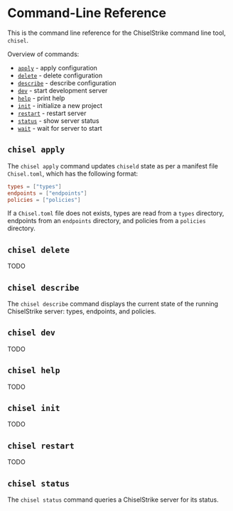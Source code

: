 # Command-Line Reference

This is the command line reference for the ChiselStrike command line tool, `chisel`.

Overview of commands:

* [`apply`](#chisel-apply) - apply configuration
* [`delete`](#chisel-delete) - delete configuration
* [`describe`](#chisel-describe) - describe configuration
* [`dev`](#chisel-dev) - start development server
* [`help`](#chisel-help) - print help
* [`init`](#chisel-init) - initialize a new project
* [`restart`](#chisel-restart) - restart server
* [`status`](#chisel-status) - show server status
* [`wait`](#chisel-wait) - wait for server to start

## `chisel apply`

The `chisel apply` command updates `chiseld` state as per a manifest file `Chisel.toml`, which has the following format:

```toml
types = ["types"]
endpoints = ["endpoints"]
policies = ["policies"]
```

If a `Chisel.toml` file does not exists, types are read from a `types` directory, endpoints from an `endpoints` directory, and policies from a `policies` directory.

## `chisel delete`

TODO

## `chisel describe`

The `chisel describe` command displays the current state of the running ChiselStrike server: types, endpoints, and policies.

## `chisel dev`

TODO

## `chisel help`

TODO

## `chisel init`

TODO

## `chisel restart`

TODO

## `chisel status`

The `chisel status` command queries a ChiselStrike server for its status.
